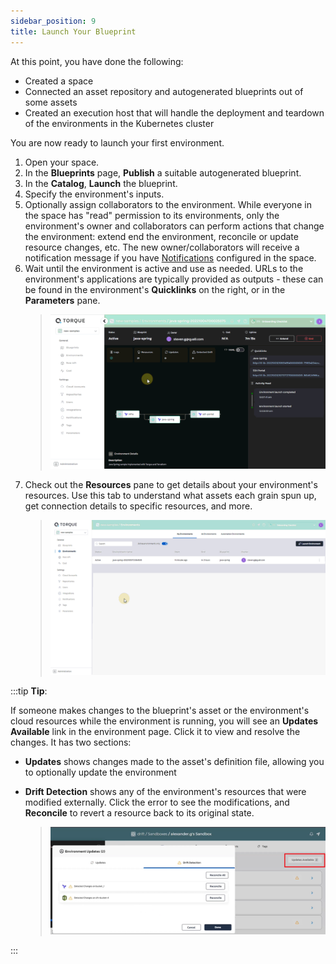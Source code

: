 ```yaml
---
sidebar_position: 9
title: Launch Your Blueprint
---
```


At this point, you have done the following:
* Created a space
* Connected an asset repository and autogenerated blueprints out of some assets
* Created an execution host that will handle the deployment and teardown of the environments in the Kubernetes cluster

You are now ready to launch your first environment.

1. Open your space.
2. In the __Blueprints__ page, __Publish__ a suitable autogenerated blueprint.
3. In the __Catalog__, __Launch__ the blueprint.
4. Specify the environment's inputs.
5. Optionally assign collaborators to the environment. While everyone in the space has "read" permission to its environments, only the environment's owner and collaborators can perform actions that change the environment: extend end the environment, reconcile or update resource changes, etc. The new owner/collaborators will receive a notification message if you have [Notifications](/admin-guide/notifications) configured in the space.
4. Wait until the environment is active and use as needed. URLs to the environment's applications are typically provided as outputs - these can be found in the environment's __Quicklinks__ on the right, or in the __Parameters__ pane.
   > ![Locale Dropdown](/img/outputs.gif)
5. Check out the __Resources__ pane to get details about your environment's resources. Use this tab to understand what assets each grain spun up, get connection details to specific resources, and more.
   > ![Locale Dropdown](/img/resource-details.gif)



:::tip __Tip__:

If someone makes changes to the blueprint's asset or the environment's cloud resources while the environment is running, you will see an __Updates Available__ link in the environment page. Click it to view and resolve the changes. It has two sections: 
* __Updates__ shows changes made to the asset's definition file, allowing you to optionally update the environment
* __Drift Detection__ shows any of the environment's resources that were modified externally. Click the error to see the modifications, and __Reconcile__ to revert a resource back to its original state.

   > ![Locale Dropdown](/img/updates-available.png)

:::
